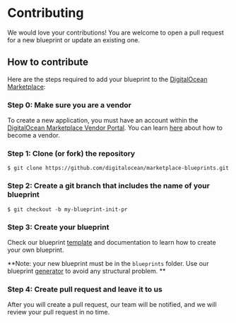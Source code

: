 # Contributing
We would love your contributions! You are welcome to open a pull request for a new blueprint or update an existing one.

## How to contribute
Here are the steps required to add your blueprint to the [DigitalOcean Marketplace](https://marketplace.digitalocean.com/):

### Step 0: Make sure you are a vendor
To create a new application, you must have an account within the [DigitalOcean Marketplace Vendor Portal](https://cloud.digitalocean.com/vendorportal). 
You can learn [here](https://marketplace.digitalocean.com/vendors) about how to become a vendor.

### Step 1: Clone (or fork) the repository
```shell
$ git clone https://github.com/digitalocean/marketplace-blueprints.git
```

### Step 2: Create a git branch that includes the name of your blueprint
```shell
$ git checkout -b my-blueprint-init-pr
```

### Step 3: Create your blueprint
Check our blueprint [template](../template/) and documentation to learn how to create your own blueprint.

**Note: your new blueprint must be in the `blueprints` folder. Use our blueprint [generator](../scripts/generate-blueprint.sh) to avoid any structural problem. **

### Step 4: Create pull request and leave it to us
After you will create a pull request, our team will be notified, and we will review your pull request in no time.

